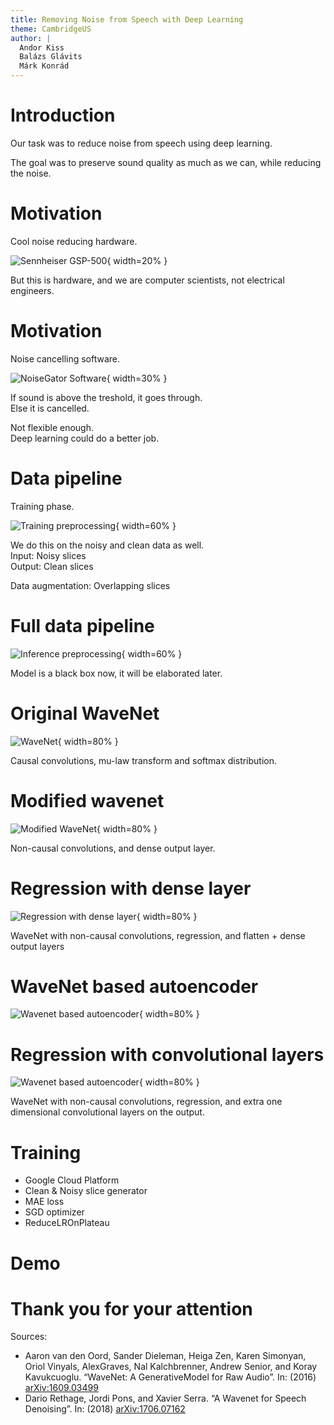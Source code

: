 ```yaml
---
title: Removing Noise from Speech with Deep Learning
theme: CambridgeUS
author: |
  Andor Kiss  
  Balázs Glávits  
  Márk Konrád  
---
```


# Introduction

Our task was to reduce noise from speech using deep learning.  

The goal was to preserve sound quality as much as we can, while reducing the noise.  

# Motivation

Cool noise reducing hardware.

![Sennheiser GSP-500](img/gsp-500.jpg){ width=20% }

But this is hardware, and we are computer scientists, not electrical engineers.  

# Motivation

Noise cancelling software.

![NoiseGator Software](img/noisegator.jpg){ width=30% }

If sound is above the treshold, it goes through.  
Else it is cancelled.  

Not flexible enough.  
Deep learning could do a better job.

# Data pipeline

Training phase.

![Training preprocessing](img/Preprocess1.JPG){ width=60% }
 
We do this on the noisy and clean data as well.  
Input: Noisy slices  
Output: Clean slices  

Data augmentation: Overlapping slices  

# Full data pipeline

![Inference preprocessing](img/Preprocess2.JPG){ width=60% }  

Model is a black box now, it will be elaborated later.  

# Original WaveNet

![WaveNet](img/wavenet.png){ width=80% }  

Causal convolutions, mu-law transform and softmax distribution.

# Modified wavenet

![Modified WaveNet](img/wavenet_dense.png){ width=80% }  

Non-causal convolutions, and dense output layer.

# Regression with dense layer

![Regression with dense layer](img/regression_dense.png){ width=80% }  

WaveNet with non-causal convolutions, regression, and flatten + dense output layers

# WaveNet based autoencoder

![Wavenet based autoencoder](img/autoencoder.png){ width=80% } 

# Regression with convolutional layers
 
![Wavenet based autoencoder](img/our_network.png){ width=80% }  

WaveNet with non-causal convolutions, regression, and extra one dimensional convolutional layers on the output.

# Training

- Google Cloud Platform
- Clean & Noisy slice generator
- MAE loss
- SGD optimizer
- ReduceLROnPlateau

# Demo

# Thank you for your attention

Sources:
 
- Aaron van den Oord, Sander Dieleman, Heiga Zen, Karen Simonyan, Oriol Vinyals, AlexGraves, Nal Kalchbrenner, Andrew Senior, and Koray Kavukcuoglu. “WaveNet: A GenerativeModel for Raw Audio”. In: (2016) [arXiv:1609.03499](https://arxiv.org/abs/1609.03499)
- Dario Rethage, Jordi Pons, and Xavier Serra. “A Wavenet for Speech Denoising”. In: (2018) [arXiv:1706.07162](https://arxiv.org/abs/1706.07162)

